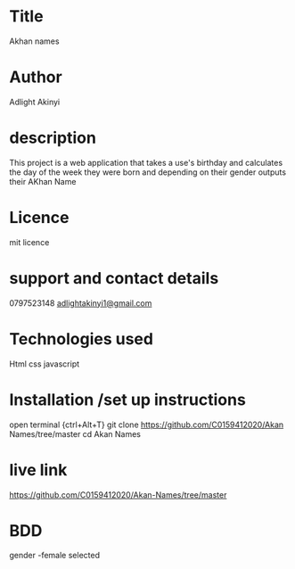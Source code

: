 # Title
Akhan names 
# Author
Adlight Akinyi
# description

This project is a web application that takes a use's birthday and calculates the day of the week they were born and depending on their gender outputs  their AKhan  Name
# Licence
mit licence
# support and contact details
0797523148
adlightakinyi1@gmail.com
# Technologies used
Html
css
javascript 

# Installation /set up instructions
open terminal {ctrl+Alt+T}
git clone https://github.com/C0159412020/Akan Names/tree/master
cd Akan Names
# live link
https://github.com/C0159412020/Akan-Names/tree/master
# BDD
gender -female selected 



